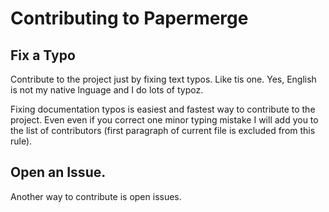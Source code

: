 # Contributing to Papermerge

## Fix a Typo

Contribute to the project just by fixing text typos. Like tis one. Yes, English is not my
native lnguage and I do lots of typoz.

Fixing documentation typos is easiest and fastest way to contribute to the
project. Even even if you correct one minor typing mistake I will add you to
the list of contributors (first paragraph of current file is excluded from
this rule).


## Open an Issue.

Another way to contribute is open issues.